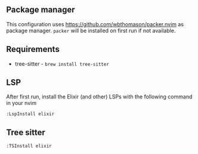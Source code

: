 
## Package manager

This configuration uses https://github.com/wbthomason/packer.nvim as package manager.
`packer` will be installed on first run if not available.

## Requirements

* tree-sitter - `brew install tree-sitter`

## LSP

After first run, install the Elixir (and other) LSPs with the following command in your nvim

`:LspInstall elixir`

## Tree sitter

`:TSInstall elixir`


